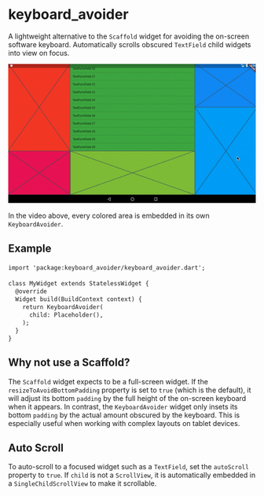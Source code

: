 # keyboard_avoider

A lightweight alternative to the `Scaffold` widget for avoiding the on-screen software keyboard. Automatically scrolls obscured `TextField` child widgets into view on focus.

![](keyboard_avoider.gif)

In the video above, every colored area is embedded in its own `KeyboardAvoider`.

## Example

```
import 'package:keyboard_avoider/keyboard_avoider.dart';

class MyWidget extends StatelessWidget {
  @override
  Widget build(BuildContext context) {
    return KeyboardAvoider(
      child: Placeholder(),
    );
  }
}
```

## Why not use a Scaffold?

The `Scaffold` widget expects to be a full-screen widget. If the `resizeToAvoidBottomPadding` property is set to `true` (which is the default), it will adjust its bottom `padding` by the full height of the on-screen keyboard when it appears. In contrast, the `KeyboardAvoider` widget only insets its bottom `padding` by the actual amount obscured by the keyboard. This is especially useful when working with complex layouts on tablet devices.

## Auto Scroll

To auto-scroll to a focused widget such as a `TextField`, set the `autoScroll` property to `true`. If `child` is not a `ScrollView`, it is automatically embedded in a `SingleChildScrollView` to make it scrollable.
